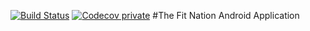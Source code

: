 [![Build Status](https://travis-ci.com/KyleFrisbie/TheFitNation-Android.svg?token=xdYzvZBf58eKa1nBA2ue&branch=master)](https://travis-ci.com/KyleFrisbie/TheFitNation-Android)
[![Codecov private](https://img.shields.io/codecov/c/token/e5b2ae53-37f8-4145-a6e3-c27d571a06e1/github/RyanNewsom/TheFitNation-Android/master.svg)]()
#The Fit Nation Android Application
